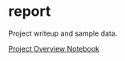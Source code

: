 report
======

Project writeup and sample data.

[Project Overview Notebook](http://nbviewer.ipython.org/url/raw.github.com/trender-io/report/master/trender-io.ipynb)
